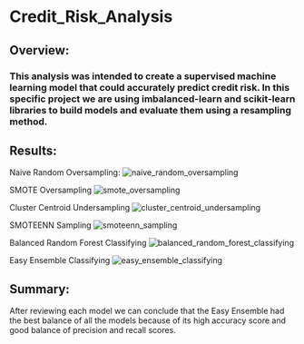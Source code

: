 # Credit_Risk_Analysis

## Overview:

### This analysis was intended to create a supervised machine learning model that could accurately predict credit risk. In this specific project we are using imbalanced-learn and scikit-learn libraries to build models and evaluate them using a resampling method.

## Results:

Naive Random Oversampling:
![naive_random_oversampling](https://user-images.githubusercontent.com/101905587/190047530-533b66df-666d-45d3-a66a-a6b6f5328554.png)

SMOTE Oversampling
![smote_oversampling](https://user-images.githubusercontent.com/101905587/190047535-41a91392-04a7-493b-b05c-fdc07e93f46b.png)

Cluster Centroid Undersampling
![cluster_centroid_undersampling](https://user-images.githubusercontent.com/101905587/190047550-62591b83-7893-43fc-8810-fbbec5121fc4.png)

SMOTEENN Sampling
![smoteenn_sampling](https://user-images.githubusercontent.com/101905587/190047553-9075f1e0-8b89-4393-88b4-aec9a85ba461.png)

Balanced Random Forest Classifying
![balanced_random_forest_classifying](https://user-images.githubusercontent.com/101905587/190047563-87e0847b-c7cc-4a1b-ae23-f3576b26e61d.png)

Easy Ensemble Classifying
![easy_ensemble_classifying](https://user-images.githubusercontent.com/101905587/190047577-63e0b058-65ed-439f-803c-9bb29c4bb696.png)

## Summary: 

After reviewing each model we can conclude that the Easy Ensemble had the best balance of all the models because of its high accuracy score and good balance of precision and recall scores.
